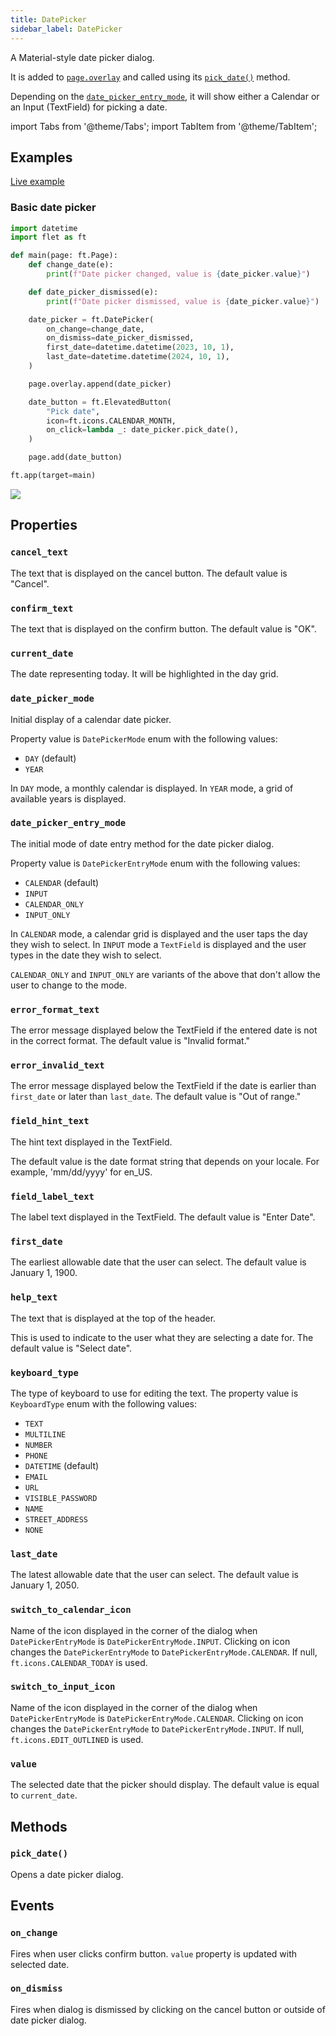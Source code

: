 ```yaml
---
title: DatePicker
sidebar_label: DatePicker
---
```


A Material-style date picker dialog.

It is added to [`page.overlay`](page#overlay) and called using its [`pick_date()`](datepicker#pick_date) method.

Depending on the [`date_picker_entry_mode`](datepicker#date_picker_entry_mode), it will show either a Calendar or an Input (TextField) for picking a date.

import Tabs from '@theme/Tabs';
import TabItem from '@theme/TabItem';

## Examples

[Live example](https://flet-controls-gallery.fly.dev/dialogs/datepicker)

### Basic date picker

<Tabs groupId="language">
  <TabItem value="python" label="Python" default>

```python
import datetime
import flet as ft

def main(page: ft.Page):
    def change_date(e):
        print(f"Date picker changed, value is {date_picker.value}")

    def date_picker_dismissed(e):
        print(f"Date picker dismissed, value is {date_picker.value}")

    date_picker = ft.DatePicker(
        on_change=change_date,
        on_dismiss=date_picker_dismissed,
        first_date=datetime.datetime(2023, 10, 1),
        last_date=datetime.datetime(2024, 10, 1),
    )

    page.overlay.append(date_picker)

    date_button = ft.ElevatedButton(
        "Pick date",
        icon=ft.icons.CALENDAR_MONTH,
        on_click=lambda _: date_picker.pick_date(),
    )

    page.add(date_button)

ft.app(target=main)
```
  </TabItem>
</Tabs>

<img src="/img/docs/controls/datepicker/basic-datepicker.png" className="screenshot-50" />

## Properties

### `cancel_text`

The text that is displayed on the cancel button. The default value is "Cancel".

### `confirm_text`

The text that is displayed on the confirm button. The default value is "OK".

### `current_date`

The date representing today. It will be highlighted in the day grid.


### `date_picker_mode`

Initial display of a calendar date picker.

Property value is `DatePickerMode` enum with the following values:

* `DAY` (default)
* `YEAR`

In `DAY` mode, a monthly calendar is displayed. In `YEAR` mode, a grid of available years is displayed.

### `date_picker_entry_mode`

The initial mode of date entry method for the date picker dialog.

Property value is `DatePickerEntryMode` enum with the following values:

* `CALENDAR` (default)
* `INPUT`
* `CALENDAR_ONLY`
* `INPUT_ONLY`

In `CALENDAR` mode, a calendar grid is displayed and the user taps the day they wish to select. In `INPUT` mode a `TextField` is displayed and the user types in the date they wish to select.

`CALENDAR_ONLY` and `INPUT_ONLY` are variants of the above that don't allow the user to change to the mode.

### `error_format_text`

The error message displayed below the TextField if the entered date is not in the correct format. The default value is "Invalid format."

### `error_invalid_text`

The error message displayed below the TextField if the date is earlier than `first_date` or later than `last_date`. The default value is "Out of range."

### `field_hint_text`

The hint text displayed in the TextField.

The default value is the date format string that depends on your locale. For example, 'mm/dd/yyyy' for en_US.

### `field_label_text`

The label text displayed in the TextField. The default value is "Enter Date".

### `first_date`

The earliest allowable date that the user can select. The default value is January 1, 1900.

### `help_text`

The text that is displayed at the top of the header.

This is used to indicate to the user what they are selecting a date for. The default value is "Select date".

### `keyboard_type`

The type of keyboard to use for editing the text. The property value is `KeyboardType` enum with the following values:

* `TEXT` 
* `MULTILINE`
* `NUMBER`
* `PHONE`
* `DATETIME` (default)
* `EMAIL`
* `URL`
* `VISIBLE_PASSWORD`
* `NAME`
* `STREET_ADDRESS`
* `NONE`

### `last_date`

The latest allowable date that the user can select. The default value is January 1, 2050.

### `switch_to_calendar_icon`

Name of the icon displayed in the corner of the dialog when `DatePickerEntryMode` is `DatePickerEntryMode.INPUT`. Clicking on icon changes the `DatePickerEntryMode` to `DatePickerEntryMode.CALENDAR`. If null, `ft.icons.CALENDAR_TODAY` is used.

### `switch_to_input_icon`

Name of the icon displayed in the corner of the dialog when `DatePickerEntryMode` is `DatePickerEntryMode.CALENDAR`. Clicking on icon changes the `DatePickerEntryMode` to `DatePickerEntryMode.INPUT`. If null, `ft.icons.EDIT_OUTLINED` is used.

### `value`

The selected date that the picker should display. The default value is equal to `current_date`.

## Methods

### `pick_date()`

Opens a date picker dialog.

## Events

### `on_change`

Fires when user clicks confirm button. `value` property is updated with selected date. 

### `on_dismiss`

Fires when dialog is dismissed by clicking on the cancel button or outside of date picker dialog.